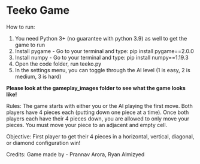 # Teeko Game
How to run:
1. You need Python 3+ (no guarantee with python 3.9) as well to get the game to run 
2. Install pygame - Go to your terminal and type: pip install pygame==2.0.0
3. Install numpy - Go to your terminal and type: pip install numpy==1.19.3
4. Open the code folder, run teeko.py
5. In the settings menu, you can toggle through the AI level (1 is easy, 2 is medium, 3 is hard)

**Please look at the gameplay_images folder to see what the game looks like!**

Rules:
The game starts with either you or the AI playing the first move. Both players have 4 pieces each (putting down one piece at a time). Once both players each have their 4 pieces down, you are allowed to only move your pieces. You must move your piece to an adjacent and empty cell. 

Objective:
First player to get their 4 pieces in a horizontal, vertical, diagonal, or diamond configuration win!

Credits:
Game made by - Prannav Arora, Ryan Almizyed

